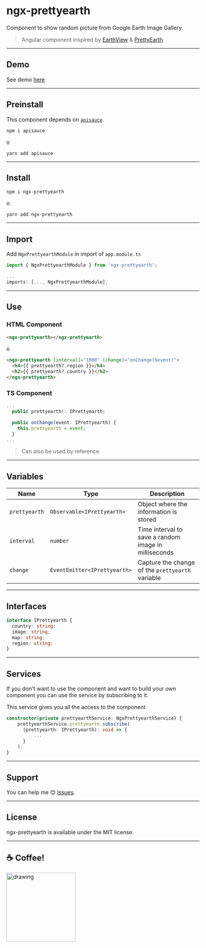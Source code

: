 # ngx-prettyearth

Component to show random picture from Google Earth Image Gallery.

> Angular component inspired by [EarthView](https://github.com/limhenry/earthview) & [PrettyEarth](https://github.com/evertdespiegeleer/PrettyEarth).

---

## Demo

See demo [here](https://carlitxs.github.io/ngx-prettyearth/prettyearth/)

---

## Preinstall

This component depends on [`apisauce`](https://github.com/infinitered/apisauce).

```
npm i apisauce
```

o

```
yarn add apisauce
```

---

## Install

```
npm i ngx-prettyearth
```

o

```
yarn add ngx-prettyearth
```

---

## Import

Add `NgxPrettyearthModule` in import of `app.module.ts`

```typescript
import { NgxPrettyearthModule } from 'ngx-prettyearth';

...
imports: [..., NgxPrettyearthModule],
```

---

## Use

### HTML Component

```html
<ngx-prettyearth></ngx-prettyearth>
```

o

```html
<ngx-prettyearth [interval]="1000" (change)="onChange($event)">
  <h4>{{ prettyearth?.region }}</h4>
  <h2>{{ prettyearth?.country }}</h2>
</ngx-prettyearth>
```

### TS Component

```typescript
...
  public prettyearth!: IPrettyearth;

  public onChange(event: IPrettyearth) {
    this.prettyearth = event;
  }
...
```

> Can also be used by reference

---

## Variables

| Name          | Type                         | Description                                          |
| ------------- | ---------------------------- | ---------------------------------------------------- |
| `prettyearth` | `Observable<IPrettyearth>`   | Object where the information is stored               |
| `interval`    | `number`                     | Time interval to save a random image in milliseconds |
| `change`      | `EventEmitter<IPrettyearth>` | Capture the change of the `prettyearth` variable     |

---

## Interfaces

```typescript
interface IPrettyearth {
  country: string;
  image: string;
  map: string;
  region: string;
}
```

---

## Services

If you don't want to use the component and want to build your own component you can use the service by subscribing to it.

This service gives you all the access to the component

```typescript
constructor(private prettyearthService: NgxPrettyearthService) {
    prettyearthService.prettyearth.subscribe(
      (prettyearth: IPrettyearth): void => {
          ...
      }
    );
}
```

---

## Support

You can help me 😊 [Issues](https://github.com/cArlitXs/ngx-prettyearth/issues).

---

## License

ngx-prettyearth is available under the MIT license.

---

## ☕ Coffee!

[<img src="https://user-images.githubusercontent.com/1685680/61808727-4925de00-ae3c-11e9-9d60-66bef358fd8e.png" alt="drawing" width="180"/>](https://www.buymeacoffee.com/carlitxs "Buy me a coffee")
